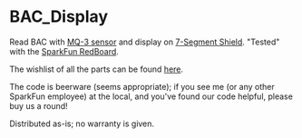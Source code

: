 # BAC_Display

Read BAC with [MQ-3 sensor](https://www.sparkfun.com/products/8880) and display on [7-Segment Shield](https://www.sparkfun.com/products/13190). "Tested" with the [SparkFun RedBoard](https://www.sparkfun.com/products/12757).

The wishlist of all the parts can be found [here](https://www.sparkfun.com/wish_lists/117142).

The code is beerware (seems appropriate); if you see me (or any other SparkFun employee) at the local, and you've found our code helpful, please buy us a round!

Distributed as-is; no warranty is given.